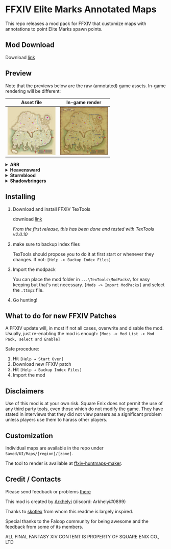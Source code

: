 # FFXIV Elite Marks Annotated Maps

This repo releases a mod pack for FFXIV that customize maps with annotations to point Elite Marks spawn points.

## Mod Download

Download [link](https://github.com/RKI027/ffxiv-huntmaps/releases)

## Preview

Note that the previews below are the raw (annotated) game assets. In-game rendering will be different:

<!-- markdownlint-disable -->

| Asset file | In-game render |
| :--------: | :------------: |
| <a href="https://raw.githubusercontent.com/RKI027/ffxiv-huntmaps/master/sample/kholusia-asset.png"><img src="https://raw.githubusercontent.com/RKI027/ffxiv-huntmaps/master/sample/kholusia-asset.png" width="150"/> | <a href="https://raw.githubusercontent.com/RKI027/ffxiv-huntmaps/master/sample/kholusia-in-game.png"><img src="https://raw.githubusercontent.com/RKI027/ffxiv-huntmaps/master/sample/kholusia-in-game.png" width="150"/> |

<details><summary><b>ARR</b></summary>

| Thanalan | La Noscea | The Black Shroud | Coerthas | Mor Dhona | 
| :---: | :---: | :---: | :---: | :---: | 
| <a href="https://raw.githubusercontent.com/RKI027/ffxiv-huntmaps/master/Saved/UI/Maps/Thanalan/Central Thanalan/w1f200_m.png"><img src="https://raw.githubusercontent.com/RKI027/ffxiv-huntmaps/master/Saved/UI/Maps/Thanalan/Central Thanalan/w1f200_m.png" width="150"/> |<a href="https://raw.githubusercontent.com/RKI027/ffxiv-huntmaps/master/Saved/UI/Maps/La Noscea/Eastern La Noscea/s1f301_m.png"><img src="https://raw.githubusercontent.com/RKI027/ffxiv-huntmaps/master/Saved/UI/Maps/La Noscea/Eastern La Noscea/s1f301_m.png" width="150"/> |<a href="https://raw.githubusercontent.com/RKI027/ffxiv-huntmaps/master/Saved/UI/Maps/The Black Shroud/Central Shroud/f1f100_m.png"><img src="https://raw.githubusercontent.com/RKI027/ffxiv-huntmaps/master/Saved/UI/Maps/The Black Shroud/Central Shroud/f1f100_m.png" width="150"/> |<a href="https://raw.githubusercontent.com/RKI027/ffxiv-huntmaps/master/Saved/UI/Maps/Coerthas/Coerthas Central Highlands/r1f100_m.png"><img src="https://raw.githubusercontent.com/RKI027/ffxiv-huntmaps/master/Saved/UI/Maps/Coerthas/Coerthas Central Highlands/r1f100_m.png" width="150"/> |<a href="https://raw.githubusercontent.com/RKI027/ffxiv-huntmaps/master/Saved/UI/Maps/Mor Dhona/Mor Dhona/l1f101_m.png"><img src="https://raw.githubusercontent.com/RKI027/ffxiv-huntmaps/master/Saved/UI/Maps/Mor Dhona/Mor Dhona/l1f101_m.png" width="150"/> |
| <a href="https://raw.githubusercontent.com/RKI027/ffxiv-huntmaps/master/Saved/UI/Maps/Thanalan/Eastern Thanalan/w1f300_m.png"><img src="https://raw.githubusercontent.com/RKI027/ffxiv-huntmaps/master/Saved/UI/Maps/Thanalan/Eastern Thanalan/w1f300_m.png" width="150"/> |<a href="https://raw.githubusercontent.com/RKI027/ffxiv-huntmaps/master/Saved/UI/Maps/La Noscea/Lower La Noscea/s1f200_m.png"><img src="https://raw.githubusercontent.com/RKI027/ffxiv-huntmaps/master/Saved/UI/Maps/La Noscea/Lower La Noscea/s1f200_m.png" width="150"/> |<a href="https://raw.githubusercontent.com/RKI027/ffxiv-huntmaps/master/Saved/UI/Maps/The Black Shroud/East Shroud/f1f200_m.png"><img src="https://raw.githubusercontent.com/RKI027/ffxiv-huntmaps/master/Saved/UI/Maps/The Black Shroud/East Shroud/f1f200_m.png" width="150"/> |   |    | 
| <a href="https://raw.githubusercontent.com/RKI027/ffxiv-huntmaps/master/Saved/UI/Maps/Thanalan/Northern Thanalan/w1f500_m.png"><img src="https://raw.githubusercontent.com/RKI027/ffxiv-huntmaps/master/Saved/UI/Maps/Thanalan/Northern Thanalan/w1f500_m.png" width="150"/> |<a href="https://raw.githubusercontent.com/RKI027/ffxiv-huntmaps/master/Saved/UI/Maps/La Noscea/Middle La Noscea/s1f100_m.png"><img src="https://raw.githubusercontent.com/RKI027/ffxiv-huntmaps/master/Saved/UI/Maps/La Noscea/Middle La Noscea/s1f100_m.png" width="150"/> |<a href="https://raw.githubusercontent.com/RKI027/ffxiv-huntmaps/master/Saved/UI/Maps/The Black Shroud/North Shroud/f1f400_m.png"><img src="https://raw.githubusercontent.com/RKI027/ffxiv-huntmaps/master/Saved/UI/Maps/The Black Shroud/North Shroud/f1f400_m.png" width="150"/> |   |    | 
| <a href="https://raw.githubusercontent.com/RKI027/ffxiv-huntmaps/master/Saved/UI/Maps/Thanalan/Southern Thanalan/w1f401_m.png"><img src="https://raw.githubusercontent.com/RKI027/ffxiv-huntmaps/master/Saved/UI/Maps/Thanalan/Southern Thanalan/w1f401_m.png" width="150"/> |<a href="https://raw.githubusercontent.com/RKI027/ffxiv-huntmaps/master/Saved/UI/Maps/La Noscea/Outer La Noscea/s1f600_m.png"><img src="https://raw.githubusercontent.com/RKI027/ffxiv-huntmaps/master/Saved/UI/Maps/La Noscea/Outer La Noscea/s1f600_m.png" width="150"/> |<a href="https://raw.githubusercontent.com/RKI027/ffxiv-huntmaps/master/Saved/UI/Maps/The Black Shroud/South Shroud/f1f300_m.png"><img src="https://raw.githubusercontent.com/RKI027/ffxiv-huntmaps/master/Saved/UI/Maps/The Black Shroud/South Shroud/f1f300_m.png" width="150"/> |   |    | 
| <a href="https://raw.githubusercontent.com/RKI027/ffxiv-huntmaps/master/Saved/UI/Maps/Thanalan/Western Thanalan/w1f100_m.png"><img src="https://raw.githubusercontent.com/RKI027/ffxiv-huntmaps/master/Saved/UI/Maps/Thanalan/Western Thanalan/w1f100_m.png" width="150"/> |<a href="https://raw.githubusercontent.com/RKI027/ffxiv-huntmaps/master/Saved/UI/Maps/La Noscea/Upper La Noscea/s1f500_m.png"><img src="https://raw.githubusercontent.com/RKI027/ffxiv-huntmaps/master/Saved/UI/Maps/La Noscea/Upper La Noscea/s1f500_m.png" width="150"/> |   |    |    | 
|    | <a href="https://raw.githubusercontent.com/RKI027/ffxiv-huntmaps/master/Saved/UI/Maps/La Noscea/Western La Noscea/s1f400_m.png"><img src="https://raw.githubusercontent.com/RKI027/ffxiv-huntmaps/master/Saved/UI/Maps/La Noscea/Western La Noscea/s1f400_m.png" width="150"/> |   |    |    |

</details>

<details><summary><b>Heavensward</b></summary>

| Coerthas | Dravania | Abalathia's Spine | 
| :---: | :---: | :---: | 
| <a href="https://raw.githubusercontent.com/RKI027/ffxiv-huntmaps/master/Saved/UI/Maps/Coerthas/Coerthas Western Highlands/r2f100_m.png"><img src="https://raw.githubusercontent.com/RKI027/ffxiv-huntmaps/master/Saved/UI/Maps/Coerthas/Coerthas Western Highlands/r2f100_m.png" width="150"/> |<a href="https://raw.githubusercontent.com/RKI027/ffxiv-huntmaps/master/Saved/UI/Maps/Dravania/The Dravanian Forelands/d2f100_m.png"><img src="https://raw.githubusercontent.com/RKI027/ffxiv-huntmaps/master/Saved/UI/Maps/Dravania/The Dravanian Forelands/d2f100_m.png" width="150"/> |<a href="https://raw.githubusercontent.com/RKI027/ffxiv-huntmaps/master/Saved/UI/Maps/Abalathia's Spine/Azys Lla/a2f200_m.png"><img src="https://raw.githubusercontent.com/RKI027/ffxiv-huntmaps/master/Saved/UI/Maps/Abalathia's Spine/Azys Lla/a2f200_m.png" width="150"/> |
|    | <a href="https://raw.githubusercontent.com/RKI027/ffxiv-huntmaps/master/Saved/UI/Maps/Dravania/The Dravanian Hinterlands/d2f200_m.png"><img src="https://raw.githubusercontent.com/RKI027/ffxiv-huntmaps/master/Saved/UI/Maps/Dravania/The Dravanian Hinterlands/d2f200_m.png" width="150"/> |<a href="https://raw.githubusercontent.com/RKI027/ffxiv-huntmaps/master/Saved/UI/Maps/Abalathia's Spine/The Sea of Clouds/a2f100_m.png"><img src="https://raw.githubusercontent.com/RKI027/ffxiv-huntmaps/master/Saved/UI/Maps/Abalathia's Spine/The Sea of Clouds/a2f100_m.png" width="150"/> |
|    | <a href="https://raw.githubusercontent.com/RKI027/ffxiv-huntmaps/master/Saved/UI/Maps/Dravania/The Churning Mists/d2f300_m.png"><img src="https://raw.githubusercontent.com/RKI027/ffxiv-huntmaps/master/Saved/UI/Maps/Dravania/The Churning Mists/d2f300_m.png" width="150"/> |   | 

</details>

<details><summary><b>Stormblood</b></summary>

| Gyr Abania | Othard | 
| :---: | :---: | 
| <a href="https://raw.githubusercontent.com/RKI027/ffxiv-huntmaps/master/Saved/UI/Maps/Gyr Abania/The Fringes/g3f100_m.png"><img src="https://raw.githubusercontent.com/RKI027/ffxiv-huntmaps/master/Saved/UI/Maps/Gyr Abania/The Fringes/g3f100_m.png" width="150"/> |<a href="https://raw.githubusercontent.com/RKI027/ffxiv-huntmaps/master/Saved/UI/Maps/Othard/The Azim Steppe/e3f300_m.png"><img src="https://raw.githubusercontent.com/RKI027/ffxiv-huntmaps/master/Saved/UI/Maps/Othard/The Azim Steppe/e3f300_m.png" width="150"/> |
| <a href="https://raw.githubusercontent.com/RKI027/ffxiv-huntmaps/master/Saved/UI/Maps/Gyr Abania/The Lochs/g3f300_m.png"><img src="https://raw.githubusercontent.com/RKI027/ffxiv-huntmaps/master/Saved/UI/Maps/Gyr Abania/The Lochs/g3f300_m.png" width="150"/> |<a href="https://raw.githubusercontent.com/RKI027/ffxiv-huntmaps/master/Saved/UI/Maps/Othard/The Ruby Sea/e3f100_m.png"><img src="https://raw.githubusercontent.com/RKI027/ffxiv-huntmaps/master/Saved/UI/Maps/Othard/The Ruby Sea/e3f100_m.png" width="150"/> |
| <a href="https://raw.githubusercontent.com/RKI027/ffxiv-huntmaps/master/Saved/UI/Maps/Gyr Abania/The Peaks/g3f200_m.png"><img src="https://raw.githubusercontent.com/RKI027/ffxiv-huntmaps/master/Saved/UI/Maps/Gyr Abania/The Peaks/g3f200_m.png" width="150"/> |<a href="https://raw.githubusercontent.com/RKI027/ffxiv-huntmaps/master/Saved/UI/Maps/Othard/Yanxia/e3f200_m.png"><img src="https://raw.githubusercontent.com/RKI027/ffxiv-huntmaps/master/Saved/UI/Maps/Othard/Yanxia/e3f200_m.png" width="150"/> |

</details>

<details><summary><b>Shadowbringers</b></summary>

| Norvrandt 1 | Norvrandt 2 | 
| :---: | :---: | 
| <a href="https://raw.githubusercontent.com/RKI027/ffxiv-huntmaps/master/Saved/UI/Maps/Norvrandt/Amh Araeng/n4f300_m.png"><img src="https://raw.githubusercontent.com/RKI027/ffxiv-huntmaps/master/Saved/UI/Maps/Norvrandt/Amh Araeng/n4f300_m.png" width="150"/> |<a href="https://raw.githubusercontent.com/RKI027/ffxiv-huntmaps/master/Saved/UI/Maps/Norvrandt/Lakeland/n4f100_m.png"><img src="https://raw.githubusercontent.com/RKI027/ffxiv-huntmaps/master/Saved/UI/Maps/Norvrandt/Lakeland/n4f100_m.png" width="150"/> |
| <a href="https://raw.githubusercontent.com/RKI027/ffxiv-huntmaps/master/Saved/UI/Maps/Norvrandt/Il Mheg/n4f400_m.png"><img src="https://raw.githubusercontent.com/RKI027/ffxiv-huntmaps/master/Saved/UI/Maps/Norvrandt/Il Mheg/n4f400_m.png" width="150"/> |<a href="https://raw.githubusercontent.com/RKI027/ffxiv-huntmaps/master/Saved/UI/Maps/Norvrandt/The Rak'tika Greatwood/n4f500_m.png"><img src="https://raw.githubusercontent.com/RKI027/ffxiv-huntmaps/master/Saved/UI/Maps/Norvrandt/The Rak'tika Greatwood/n4f500_m.png" width="150"/> |
| <a href="https://raw.githubusercontent.com/RKI027/ffxiv-huntmaps/master/Saved/UI/Maps/Norvrandt/Kholusia/n4f200_m.png"><img src="https://raw.githubusercontent.com/RKI027/ffxiv-huntmaps/master/Saved/UI/Maps/Norvrandt/Kholusia/n4f200_m.png" width="150"/> |<a href="https://raw.githubusercontent.com/RKI027/ffxiv-huntmaps/master/Saved/UI/Maps/Norvrandt/The Tempest/n4f600_m.png"><img src="https://raw.githubusercontent.com/RKI027/ffxiv-huntmaps/master/Saved/UI/Maps/Norvrandt/The Tempest/n4f600_m.png" width="150"/> |

</details>
<!-- markdownlint-enable -->

## Installing

1. Download and install FFXIV TexTools

   download [link](https://textools.dualwield.net)

   *From the first release, this has been done and tested with TexTools v2.0.10*

2. make sure to backup index files

   TexTools should propose you to do it at first start or whenever they changes.
   If not: `[Help -> Backup Index Files]`

3. Import the modpack

   You can place the mod folder in `...\TexTools\ModPacks\` for easy keeping but
   that's not necessary.
   `[Mods -> Import ModPacks]` and select the `.ttmp2` file.

4. Go hunting!

## What to do for new FFXIV Patches

A FFXIV update will, in most if not all cases, overwrite and disable the mod.
Usually, just re-enabling the mod is enough:
`[Mods -> Mod List -> Mod Pack, select and Enable]`

Safe procedure:

1. Hit `[Help → Start Over]`
2. Download new FFXIV patch
3. Hit `[Help → Backup Index Files]`
4. Import the mod

## Disclaimers

Use of this mod is at your own risk. Square Enix does not permit the use of
any third party tools, even those which do not modify the game. They have stated
in interviews that they did not view parsers as a significant problem unless players
use them to harass other players.

## Customization

Individual maps are available in the repo under `Saved/UI/Maps/[region]/[zone]`.

The tool to render is available at [ffxiv-huntmaps-maker](https://github.com/RKI027/ffxiv-huntmaps-maker).

## Credit / Contacts

Please send feedback or problems [there](https://github.com/RKI027/ffxiv-huntmaps/issues)

This mod is created by [Arkhelyi](https://github.com/RKI027) (discord: Arkhelyi#0899)

Thanks to [skotlex](https://github.com/skotlex/ffxiv-material-ui) from whom this
readme is largely inspired.

Special thanks to the Faloop community for being awesome and the feedback from
some of its members.

ALL FINAL FANTASY XIV CONTENT IS PROPERTY OF SQUARE ENIX CO., LTD
